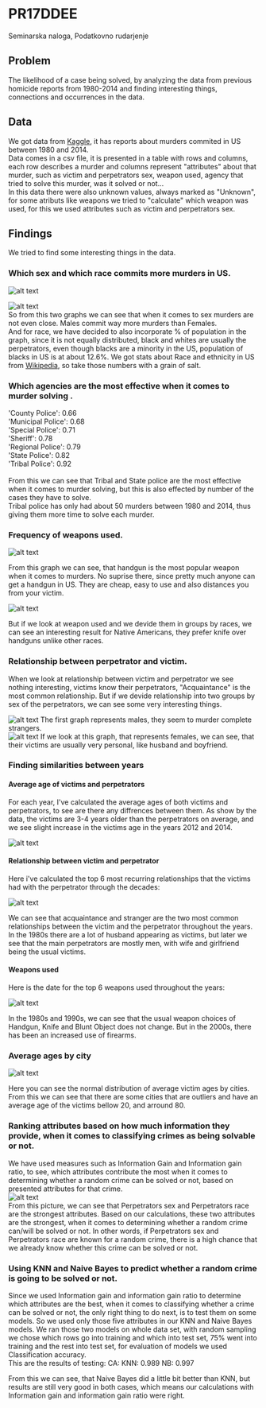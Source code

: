 # PR17DDEE
Seminarska naloga, Podatkovno rudarjenje

## Problem

The likelihood of a case being solved, by analyzing the data from previous homicide reports from 1980-2014 and finding interesting things, connections and occurrences in the data.
## Data

We got data from [Kaggle](https://www.kaggle.com/murderaccountability/homicide-reports), it has reports about murders commited in US between 1980 and 2014. <br/>
Data comes in a csv file, it is presented in a table with rows and columns, each row describes a murder and columns represent "attributes" about that murder, such as victim and perpetrators sex, weapon used, agency that tried to solve this murder, was it solved or not... <br/>
In this data there were also unknown values, always marked as "Unknown", for some atributs like weapons we tried to "calculate" which weapon was used, for this we used attributes such as victim and perpetrators sex.<br/>


## Findings

We tried to find some interesting things in the data.<br/>

### Which sex and which race commits more murders in US.<br/>
![alt text](https://github.com/bambuco2/PR17DDEEJVTH/blob/master/spol_umor.png)

![alt text](https://github.com/bambuco2/PR17DDEEJVTH/blob/master/race_umr.png)
<br/>
So from this two graphs we can see that when it comes to sex murders are not even close. Males commit way more murders than Females.<br/>
And for race, we have decided to also incorporate % of population in the graph, since it is not equally distributed, black and whites are usually the perpetrators, even though blacks are a minority in the US, population of blacks in US is at about 12.6%. We got stats about Race and ethnicity in US from [Wikipedia](https://en.wikipedia.org/wiki/Race_and_ethnicity_in_the_United_States), so take those numbers with a grain of salt. 

### Which agencies are the most effective when it comes to murder solving .<br/>

'County Police': 0.66<br/>
'Municipal Police': 0.68<br/>
'Special Police': 0.71<br/>
'Sheriff': 0.78<br/>
'Regional Police': 0.79<br/>
'State Police': 0.82<br/>
'Tribal Police': 0.92<br/>
<br/>
From this we can see that Tribal and State police are the most effective when it comes to murder solving, but this is also effected by number of the cases they have to solve.<br/>
Tribal police has only had about 50 murders between 1980 and 2014, thus giving them more time to solve each murder.<br/>

### Frequency of weapons used.<br/>
![alt text](https://github.com/bambuco2/PR17DDEEJVTH/blob/master/orozja.png)

From this graph we can see, that handgun is the most popular weapon when it comes to murders. No suprise there, since pretty much anyone can get a handgun in US. They are cheap, easy to use and also distances you from your victim.

![alt text](https://github.com/bambuco2/PR17DDEEJVTH/blob/master/orozje_native.png)

But if we look at weapon used and we devide them in groups by races, we can see an interesting result for Native Americans, they 
prefer knife over handguns unlike other races.

### Relationship between perpetrator and victim.<br/>

When we look at relationship between victim and perpetrator we see nothing interesting, victims know their perpetrators, "Acquaintance" is the most common relationship.
But if we devide relationship into two groups by sex of the perpetrators, we can see some very interesting things.


![alt text](https://github.com/bambuco2/PR17DDEEJVTH/blob/master/odnos_male.png)
The first graph represents males, they seem to murder complete strangers.<br/>
![alt text](https://github.com/bambuco2/PR17DDEEJVTH/blob/master/odnos_female.png)
If we look at this graph, that represents females, we can see, that their victims are usually very personal, like husband and boyfriend.


### Finding similarities between years

#### Average age of victims and perpetrators
For each year, I've calculated the average ages of both victims and perpetrators, to see are there any diffrences between them. As show by the data, the victims are 3-4 years older than the perpetrators
on average, and we see slight increase in the victims age in the years 2012 and 2014.

![alt text](https://github.com/bambuco2/PR17DDEEJVTH/blob/master/avg_age.png)

#### Relationship between victim and perpetrator

Here i've calculated the top 6 most recurring relationships that the victims had with the perpetrator through the decades:<br/>

![alt text](https://github.com/bambuco2/PR17DDEEJVTH/blob/master/relat_decad.png)

We can see that acquaintance and stranger are the two most common relationships between the victim and the perpetrator throughout the years. In the 1980s there are a lot of husband appearing as victims, 
but later we see that the main perpetrators are mostly men, with wife and girlfriend being the usual victims.

#### Weapons used

Here is the date for the top 6 weapons used throughout the years:<br/>

![alt text](https://github.com/bambuco2/PR17DDEEJVTH/blob/master/weap_decad.png)

In the 1980s and 1990s, we can see that the usual weapon choices of Handgun, Knife and Blunt Object does not change. But in the 2000s, there has been an increased use of firearms.

### Average ages by city

![alt text](https://github.com/bambuco2/PR17DDEEJVTH/blob/master/age_means.png)

Here you can see the normal distribution of average victim ages by cities. From this we can see that there are some cities that are outliers and have an average age of the victims bellow 20, and arround 80.

### Ranking attributes based on how much information they provide, when it comes to classifying crimes as being solvable or not.<br/>
We have used measures such as Information Gain and Information gain ratio, to see, which attributes contribute the most when it comes to determining whether a random crime can be solved or not, based on presented attributes for that crime. 
<br/>
![alt text](https://github.com/bambuco2/PR17DDEEJVTH/blob/master/atributi.jpg)<br/>
From this picture, we can see that Perpetrators sex and Perpetrators race are the strongest attributes. Based on our calculations, these two attributes are the strongest, when it comes to determining whether a random crime can/will be solved or not. 
In other words, if Perpetrators sex and Perpetrators race are known for a random crime, there is a high chance that we already know whether this crime can be solved or not.

### Using KNN and Naive Bayes to predict whether a random crime is going to be solved or not.<br/>
Since we used Information gain and information gain ratio to determine which attributes are the best, when it comes to classifying whether a crime can be solved or not, the only right thing to do next, is to test them on some models. So we used only those five attributes in our KNN and Naive Bayes models. We ran those two models on whole data set, with random sampling we chose which rows go into training and which into test set, 75% went into training and the rest into test set, for evaluation of models we used Classification accuracy. <br/>
This are the results of testing:
      CA:
KNN: 0.989
NB:  0.997

From this we can see, that Naive Bayes did a little bit better than KNN, but results are still very good in both cases, which means our calculations with Information gain and information gain ratio were right.
